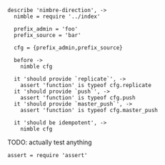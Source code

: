     describe 'nimbre-direction', ->
      nimble = require '../index'

      prefix_admin = 'foo'
      prefix_source = 'bar'

      cfg = {prefix_admin,prefix_source}

      before ->
        nimble cfg

      it 'should provide `replicate`', ->
        assert 'function' is typeof cfg.replicate
      it 'should provide `push`', ->
        assert 'function' is typeof cfg.push
      it 'should provide `master_push`', ->
        assert 'function' is typeof cfg.master_push

      it 'should be idempotent', ->
        nimble cfg

TODO: actually test anything

    assert = require 'assert'
